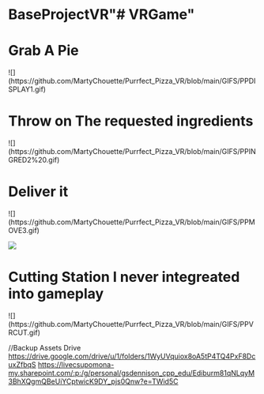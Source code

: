 # BaseProjectVR"# VRGame" 



<h1>Grab A Pie</h1>
![](https://github.com/MartyChouette/Purrfect_Pizza_VR/blob/main/GIFS/PPDISPLAY1.gif)


<h1>Throw on The requested ingredients</h1>
![](https://github.com/MartyChouette/Purrfect_Pizza_VR/blob/main/GIFS/PPINGRED2%20.gif)


<h1>Deliver it</h1>
![](https://github.com/MartyChouette/Purrfect_Pizza_VR/blob/main/GIFS/PPMOVE3.gif)


![](https://github.com/MartyChouette/Purrfect_Pizza_VR/blob/main/GIFS/PPWIN4.gif)



<h1>Cutting Station I never integreated into gameplay</h1>
![](https://github.com/MartyChouette/Purrfect_Pizza_VR/blob/main/GIFS/PPVRCUT.gif)

















//Backup Assets Drive
https://drive.google.com/drive/u/1/folders/1WyUVquiox8oA5tP4TQ4PxF8DcuxZfbqS
https://livecsupomona-my.sharepoint.com/:p:/g/personal/gsdennison_cpp_edu/Ediburm81qNLqyM3BhXQgmQBeUiYCptwicK9DY_pjs0Qnw?e=TWid5C
